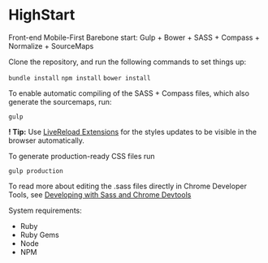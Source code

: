 HighStart
=========

Front-end Mobile-First Barebone start: Gulp + Bower + SASS + Compass + Normalize + SourceMaps

Clone the repository, and run the following commands to set things up:

`bundle install`
`npm install`
`bower install`

To enable automatic compiling of the SASS + Compass files, which also generate the sourcemaps, run:

`gulp`

**! Tip:** Use [LiveReload Extensions](http://feedback.livereload.com/knowledgebase/articles/86242-how-do-i-install-and-use-the-browser-extensions) for the styles updates to be visible in the browser automatically.

To generate production-ready CSS files run

`gulp production`

To read more about editing the .sass files directly in Chrome Developer Tools, see
[Developing with Sass and Chrome Devtools](http://code.tutsplus.com/tutorials/developing-with-sass-and-chrome-devtools--net-32805)

System requirements:

* Ruby
* Ruby Gems
* Node
* NPM
